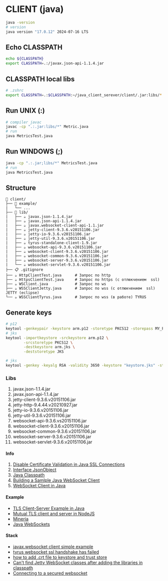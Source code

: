 # CLIENT (java)
```bash
java -version
# version
java version "17.0.12" 2024-07-16 LTS
```

## Echo CLASSPATH
```bash
echo ${CLASSPATH}
export CLASSPATH=.:/javax.json-api-1.1.4.jar
```

## CLASSPATH local libs
```bash
# .zshrc
export CLASSPATH=.:$CLASSPATH:~/java_client_serever/client/.jar:libs/*
```

## Run UNIX (:)
```bash
# compiler javac
javac -cp ".:.jar:libs/*" Metric.java
# run
java MetricsTest.java
```

## Run WINDOWS (;)
```bash
java -cp ".:.jar;libs/*" MetricsTest.java
# run
java MetricsTest.java
```

## Structure
```
📁 client/
├── 📁 example/
|   └── ...
├── 📁 lib/
|   ├── ☕ javax.json-1.1.4.jar
|   ├── ☕ javax.json-api-1.1.4.jar
|   ├── ☕ javax.websocket-client-api-1.1.jar
|   ├── ☕ jetty-client-9.3.6.v20151106.jar
|   ├── ☕ jetty-io-9.3.6.v20151106.jar
|   ├── ☕ jetty-util-9.3.6.v20151106.jar
|   ├── ☕ tyrus-standalone-client-1.9.jar
|   ├── ☕ websocket-api-9.3.6.v20151106.jar
|   ├── ☕ websocket-client-9.3.6.v20151106.jar
|   ├── ☕ websocket-common-9.3.6.v20151106.jar
|   ├── ☕ websocket-server-9.3.6.v20151106.jar
|   └── ☕ websocket-servlet-9.3.6.v20151106.jar
├── 📋 .gitignore
├── ☕ HttpClientTest.java      # Запрос по http
├── ☕ HttpsClientTest.java     # Запрос по https (с отлюкчением  ssl)
├── ☕ WSClient.java            # Запрос по ws
├── ☕ WSSClientJetty.java      # Запрос по wss (с отлюкчением  ssl) JETTY (eclipse)
└── ☕ WSSClientTyrus.java      # Запрос по wss (в работе) TYRUS
```

## Generate keys
```bash
# p12
keytool -genkeypair -keystore arm.p12 -storetype PKCS12 -storepass MY_PASSWORD -alias KEYSTORE_ENTRY -keyalg RSA -keysize 2048 -validity 99999 -dname "CN=My SSL Certificate, OU=My Team, O=My Company, L=My City, ST=My State, C=SA" -ext san=dns:mydomain.com,dns:localhost,ip:127.0.0.1
# jks
keytool -importkeystore -srckeystore arm.p12 \
        -srcstoretype PKCS12 \
        -destkeystore arm.jks \
        -deststoretype JKS

# jks
keytool -genkey -keyalg RSA -validity 3650 -keystore "keystore.jks" -storepass "MY_PASSWORD" -keypass "keypassword" -alias "default" -dname "CN=127.0.0.1, OU=MyOrgUnit, O=MyOrg, L=MyCity, S=MyRegion, C=MyCountry"
```

### Libs
1. javax.json-1.1.4.jar
2. javax.json-api-1.1.4.jar
3. jetty-client-9.3.6.v20151106.jar
4. jetty-http-9.4.44.v20210927.jar
5. jetty-io-9.3.6.v20151106.jar
6. jetty-util-9.3.6.v20151106.jar
7. websocket-api-9.3.6.vs20151106.jar
8. websocket-client-9.3.6.v20151106.jar
9. websocket-common-9.3.6.v20151106.jar
10. websocket-server-9.3.6.v20151106.jar
11. websocket-servlet-9.3.6.v20151106.jar

#### Info
1. [Disable Certificate Validation in Java SSL Connections](https://nakov.com/blog/2009/07/16/disable-certificate-validation-in-java-ssl-connections/)
2. [Interface JsonObject](https://docs.oracle.com/javaee/7/api/javax/json/JsonObject.html)
3. [Java Classpath](https://howtodoinjava.com/java/basics/java-classpath/)
4. [Building a Samlple Java WebSocket Client](https://dzone.com/articles/sample-java-web-socket-client)
5. [WebSocket Client in Java](https://www.delftstack.com/howto/java/websocket-client-java/#then-we-need-to-create-a-clientmanager-and-ask-it-to-connect-to-the-annotated-endpoint-which-is-our-client-the-uri-will-specify-the-server)

#### Example
- [TLS Client-Server Example in Java](https://github.com/mortensen/tls-client-server-example)
- [Mutual TLS client and server in NodeJS](https://github.com/BenEdridge/mutual-tls)
- [Mineria](https://github.com/AlejandroCovarrubias/Mineria)
- [Java WebSockets](https://github.com/TooTallNate/Java-WebSocket)

#### Stack
- [javax.websocket client simple example](https://stackoverflow.com/questions/26452903/javax-websocket-client-simple-example)
- [tyrus websocket ssl handshake has failed](https://stackoverflow.com/questions/42051411/tyrus-websocket-ssl-handshake-has-failed)
- [how to add .crt file to keystore and trust store](https://stackoverflow.com/questions/57453154/how-to-add-crt-file-to-keystore-and-trust-store)
- [Can't find Jetty WebSocket classes after adding the libraries in classpath](https://stackoverflow.com/questions/17956357/cant-find-jetty-websocket-classes-after-adding-the-libraries-in-classpath)
- [Connecting to a secured websocket](https://stackoverflow.com/questions/29189197/connecting-to-a-secured-websocket)